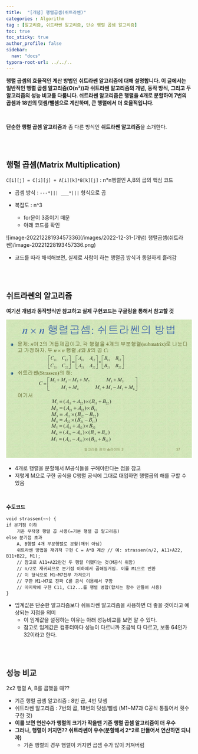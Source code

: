```yaml
---
title:  "[개념] 행렬곱셈(쉬트라쎈)"
categories : Algorithm
tag : [알고리즘, 쉬트라쎈 알고리즘, 단순 행렬 곱셈 알고리즘]
toc: true
toc_sticky: true
author_profile: false
sidebar:
  nav: "docs"
typora-root-url: ../../..
---
```




**행렬 곱셈의 효율적인 계산 방법인 쉬트라쎈 알고리즘에 대해 설명합니다. 이 글에서는 일반적인 행렬 곱셈 알고리즘(O(n³))과 쉬트라쎈 알고리즘의 개념, 동작 방식, 그리고 두 알고리즘의 성능 비교를 다룹니다. 쉬트라쎈 알고리즘은 행렬을 4개로 분할하여 7번의 곱셈과 18번의 덧셈/뺄셈으로 계산하며, 큰 행렬에서 더 효율적입니다.**

<br>

**단순한 행렬 곱셈 알고리즘**과 좀 다른 방식인 **쉬트라쎈 알고리즘**을 소개한다.

<br><br>

## 행렬 곱셈(Matrix Multiplication)

`C[i][j] = C[i][j] + A[i][k]*B[k][j]` : n*n행렬인 A,B의 곱의 핵심 코드

* 곱셈 방식 : `---*||| ___*|||` 형식으로 곱

* 복잡도 : n^3
  * for문이 3중이기 때문
  * 아래 코드를 확인

![image-20221228193457336](/images/2022-12-31-(개념) 행렬곱셈(쉬트라쎈)/image-20221228193457336.png)

* 코드를 따라 해석해보면, 실제로 사람이 하는 행렬곱 방식과 동일하게 흘러감

<br><br>

## 쉬트라쎈의 알고리즘

**여기선 개념과 동작방식만 참고하고 실제 구현코드는 구글링을 통해서 참고할 것**

<img src="/images/2022-12-31-(개념) 행렬곱셈(쉬트라쎈)/image-20221228194422555.png" alt="image-20221228194422555" style="zoom:80%;" />

* 4개로 행렬을 분할해서 M공식들을 구해야한다는 점을 참고
* 저렇게 M으로 구한 공식을 C행렬 공식에 그대로 대입하면 행렬곱의 해를 구할 수 있음

<br>

**수도코드**

```
void strassen(~~) {
if 분기점 이하
	기존 무작정 행렬 곱 사용(=기본 행렬 곱 알고리즘)
else 분기점 초과
	A, B행렬 4개 부분행렬로 분할(재귀 아님)
	쉬트라쎈 방법을 재귀적 구현 C = A*B 계산 // 예: strassen(n/2, A11+A22, B11+B22, M1);
	// 참고로 A11+A22란건 두 행렬 더했다는 것(M공식 위함)
	// n/2로 재귀되므로 분기점 이하에서 곱해질거임. 이를 M1으로 반환
	// 이 형식으로 M1~M7전부 가져오기
	// 구한 M1~M7로 진짜 C를 공식 이용해서 구함
	// 마지막에 구한 C11, C12...를 행렬 병합(합치는 함수 만들어 사용)
}
```

* 임계값은 단순한 알고리즘보다 쉬트라쎈 알고리즘을 사용하면 더 좋을 것이라고 예상되는 지점을 의미
  * 이 임게값을 설정하는 이유는 아래 성능비교를 보면 알 수 있다.
  * 참고로 임계값은 컴퓨터마다 성능이 다르니까 조금씩 다 다르고, 보통 64인가 32이라고 한다.

<br><br>

## 성능 비교

2x2 행렬 A, B를 곱했을 때??

+ 기존 행렬 곱셈 알고리즘 : 8번 곱, 4번 덧셈
+ 쉬트라쎈 알고리즘 : 7번의 곱, 18번의 덧셈/뺄셈 (M1~M7과 C공식 통틀어서 횟수 구한 것)
+ **이를 보면 연산수가 행렬의 크기가 작을땐 기존 행렬 곱셈 알고리즘이 더 우수**
+ **그러나, 행렬이 커지면?? 쉬트라쎈이 우수(분할해서 2*2로 만들어서 연산하면 되니까)**
  + 기존 행렬의 경우 행렬이 커지면 곱셈 수가 많이 커져버림
